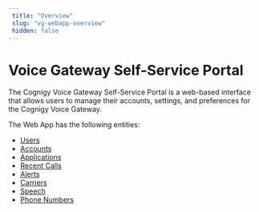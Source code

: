```yaml
---
 title: "Overview" 
 slug: "vg-webapp-overview" 
 hidden: false 
---
```


# Voice Gateway Self-Service Portal

The Cognigy Voice Gateway Self-Service Portal is a web-based interface that allows users to manage their accounts, settings, and preferences for the Cognigy Voice Gateway.

The Web App has the following entities:

- [Users](users.md)
- [Accounts](accounts.md)
- [Applications](applications.md)
- [Recent Calls](recent-calls.md)
- [Alerts](alerts.md)
- [Carriers](carriers.md)
- [Speech](speech-services.md)
- [Phone Numbers](phone-numbers.md)
